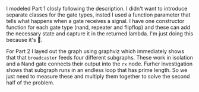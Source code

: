 I modeled Part 1 closly following the description. I didn't want to introduce separate
classes for the gate types, insted I used a function parameter that tells what
happens when a gate receives a signal. I have one constructor function for each
gate type (nand, repeater and flipflop) and these can add the necessary state and
capture it in the returned lambda. I'm just doing this because it's 🎄.

For Part 2 I layed out the graph using graphviz which immediately shows that
that `broadcaster` feeds four different subgraphs. These work in isolation and 
a Nand gate connects their output into the `rx` node. Furher investigation shows
that subgraph runs in an endless loop that has prime length. So we just need
to measure these and multiply them together to solve the second half of the problem.